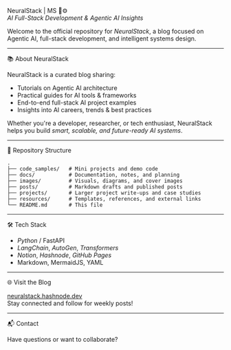 NeuralStack | MS 🧠⚙️  
*AI Full-Stack Development & Agentic AI Insights*

Welcome to the official repository for *NeuralStack*, a blog focused on Agentic AI, full-stack development, and intelligent systems design.

---

📚 About NeuralStack

NeuralStack is a curated blog sharing:
- Tutorials on Agentic AI architecture
- Practical guides for AI tools & frameworks
- End-to-end full-stack AI project examples
- Insights into AI careers, trends & best practices

Whether you're a developer, researcher, or tech enthusiast, NeuralStack helps you build *smart, scalable, and future-ready AI systems*.

---

📂 Repository Structure

```text
.
├── code_samples/   # Mini projects and demo code
├── docs/           # Documentation, notes, and planning
├── images/         # Visuals, diagrams, and cover images
├── posts/          # Markdown drafts and published posts
├── projects/       # Larger project write-ups and case studies
├── resources/      # Templates, references, and external links
└── README.md       # This file
```

---

🛠️ Tech Stack

- *Python* / FastAPI  
- *LangChain*, *AutoGen*, *Transformers*  
- *Notion*, *Hashnode*, *GitHub Pages*  
- Markdown, MermaidJS, YAML

---

🌐 Visit the Blog

[neuralstack.hashnode.dev](https://neuralstack.hashnode.dev)  
Stay connected and follow for weekly posts!

---

📬 Contact

Have questions or want to collaborate?
